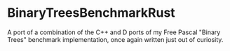# BinaryTreesBenchmarkRust
A port of a combination of the C++ and D ports of my Free Pascal "Binary Trees" benchmark implementation, once again written just out of curiosity.

